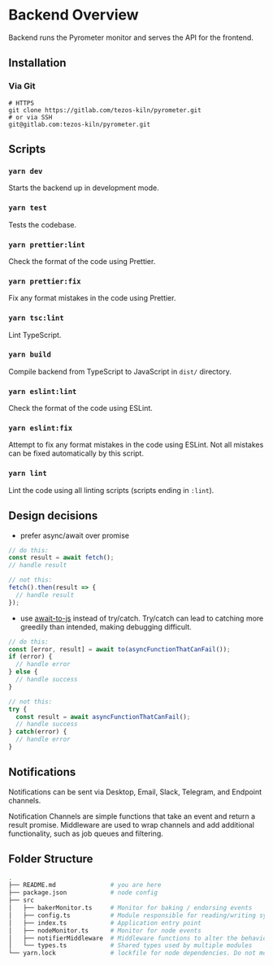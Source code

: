 # Backend Overview

Backend runs the Pyrometer monitor and serves the API for the frontend.

## Installation

### Via Git

```
# HTTPS
git clone https://gitlab.com/tezos-kiln/pyrometer.git
# or via SSH
git@gitlab.com:tezos-kiln/pyrometer.git
```

## Scripts

### `yarn dev`

Starts the backend up in development mode.

### `yarn test`

Tests the codebase.

### `yarn prettier:lint`

Check the format of the code using Prettier.

### `yarn prettier:fix`

Fix any format mistakes in the code using Prettier.

### `yarn tsc:lint`

Lint TypeScript.

### `yarn build`

Compile backend from TypeScript to JavaScript in `dist/` directory.

### `yarn eslint:lint`

Check the format of the code using ESLint.

### `yarn eslint:fix`

Attempt to fix any format mistakes in the code using ESLint. Not all mistakes can be fixed automatically by this script.

### `yarn lint`

Lint the code using all linting scripts (scripts ending in `:lint`).

## Design decisions

- prefer async/await over promise
```typescript
// do this:
const result = await fetch();
// handle result

// not this:
fetch().then(result => {
  // handle result
});
```
- use [await-to-js](https://github.com/scopsy/await-to-js) instead of try/catch.  Try/catch can lead to catching more greedily than intended, making debugging difficult.
```typescript
// do this:
const [error, result] = await to(asyncFunctionThatCanFail());
if (error) {
  // handle error
} else {
  // handle success
}

// not this:
try {
  const result = await asyncFunctionThatCanFail();
  // handle success
} catch(error) {
  // handle error
}
```

## Notifications

Notifications can be sent via Desktop, Email, Slack, Telegram, and Endpoint channels.

Notification Channels are simple functions that take an event and return a result promise. Middleware are used to wrap channels and add additional functionality, such as job queues and filtering.

## Folder Structure

```bash
.
├── README.md               # you are here
├── package.json            # node config
├── src
│   ├── bakerMonitor.ts     # Monitor for baking / endorsing events
│   ├── config.ts           # Module responsible for reading/writing system and user config for other modules
│   ├── index.ts            # Application entry point
│   ├── nodeMonitor.ts      # Monitor for node events
│   ├── notifierMiddleware  # Middleware functions to alter the behaviour of notification channels
│   └── types.ts            # Shared types used by multiple modules
└── yarn.lock               # lockfile for node dependencies. Do not modify directly
```
